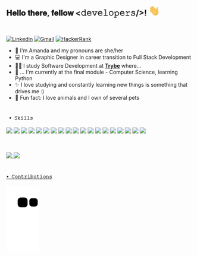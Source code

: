 <div align="left">
<h2> 𝐇𝐞𝐥𝐥𝐨 𝐭𝐡𝐞𝐫𝐞, 𝐟𝐞𝐥𝐥𝐨𝐰 <𝚍𝚎𝚟𝚎𝚕𝚘𝚙𝚎𝚛𝚜/>! <img src="https://github.com/ABSphreak/ABSphreak/blob/master/gifs/Hi.gif" width="30px"></h2>
</div><br>

[![Linkedin](https://img.shields.io/badge/-LinkedIn-blue?style=flat&logo=Linkedin&logoColor=white)](https://www.linkedin.com/in/amzotelli)
[![Gmail](https://img.shields.io/badge/-Gmail-c14438?style=flat&logo=Gmail&logoColor=white)](mailto:amzotelli@gmail.com)
[![HackerRank](https://img.shields.io/badge/-HackerRank-forestgreen?style=flat&logo=hackerrank&logoColor=white)](https://www.hackerrank.com/amzotelli)

- 🧚 I'm Amanda and my pronouns are she/her<br>
- 💻 I'm a Graphic Designer in career transition to Full Stack Development<br>
- 👩‍🎓 I study Software Development at <a href="https://github.com/betrybe"><b>Trybe</b></a> where...</br> 
- 🔡 ... I'm currently at the final module - Computer Science, learning Python<br>
- ✨ I love studying and constantly learning new things is something that drives me :)<br>
- 🐶 Fun fact: I love animals and I own of several pets <br><br>

#### ``` • 𝚂𝚔𝚒𝚕𝚕𝚜```

<img src="https://cdn.jsdelivr.net/gh/devicons/devicon/icons/vscode/vscode-original.svg" width="45" /> <img src="https://cdn.jsdelivr.net/gh/devicons/devicon/icons/linux/linux-original.svg" width="50"/> <img src="https://cdn.jsdelivr.net/gh/devicons/devicon/icons/git/git-original.svg" width="50" /> <img src="https://cdn.jsdelivr.net/gh/devicons/devicon/icons/html5/html5-plain-wordmark.svg" width="50" /> <img src="https://cdn.jsdelivr.net/gh/devicons/devicon/icons/css3/css3-plain-wordmark.svg" width="50"/> <img src="https://cdn.jsdelivr.net/gh/devicons/devicon/icons/javascript/javascript-original.svg" width="43"/> <img src="https://cdn.jsdelivr.net/gh/devicons/devicon/icons/jest/jest-plain.svg" width="43"/> <img src="https://cdn.jsdelivr.net/gh/devicons/devicon/icons/react/react-original-wordmark.svg" width="50" /> <img src="https://cdn.jsdelivr.net/gh/devicons/devicon/icons/redux/redux-original.svg" width="50" /> <img src="https://cdn.jsdelivr.net/gh/devicons/devicon/icons/bootstrap/bootstrap-plain-wordmark.svg" width="50" /> <img src="https://cdn.jsdelivr.net/gh/devicons/devicon/icons/docker/docker-plain-wordmark.svg" width="48"/> <img src="https://cdn.jsdelivr.net/gh/devicons/devicon/icons/mysql/mysql-original.svg" width="50"/> <img src="https://cdn.jsdelivr.net/gh/devicons/devicon/icons/nodejs/nodejs-original.svg" width="45"/> <img src="https://cdn.jsdelivr.net/gh/devicons/devicon/icons/express/express-original.svg" width="50"/> <img src="https://cdn.jsdelivr.net/gh/devicons/devicon/icons/npm/npm-original-wordmark.svg" width="45" /> <img src="https://cdn.jsdelivr.net/gh/devicons/devicon/icons/mocha/mocha-plain.svg" width="45"/> <img src="https://cdn.jsdelivr.net/gh/devicons/devicon/icons/sequelize/sequelize-plain.svg" width="50" /> <img src="https://cdn.jsdelivr.net/gh/devicons/devicon/icons/heroku/heroku-plain-wordmark.svg" width="50" /> <img src="https://cdn.jsdelivr.net/gh/devicons/devicon/icons/typescript/typescript-original.svg" width="42" />

<div align="left"><br><br>
<a href="https://github.com/amzotelli">
<img height="150" src="https://github-readme-stats.vercel.app/api?username=amzotelli&show_icons=true&theme=tokyonight&border_radius=10&hide_border=true&hide=issues&count_private=true" />    
<img height="150" src="https://github-readme-stats.vercel.app/api/top-langs/?username=amzotelli&layout=compact&theme=tokyonight&border_radius=10&hide_border=true&count_private=true"/>
</div>
  <br>
 
  #### ``` • 𝙲𝚘𝚗𝚝𝚛𝚒𝚋𝚞𝚝𝚒𝚘𝚗𝚜 ```
 <img src="https://github.com/amzotelli/amzotelli/blob/output/github-contribution-grid-snake.svg" height="175" />
